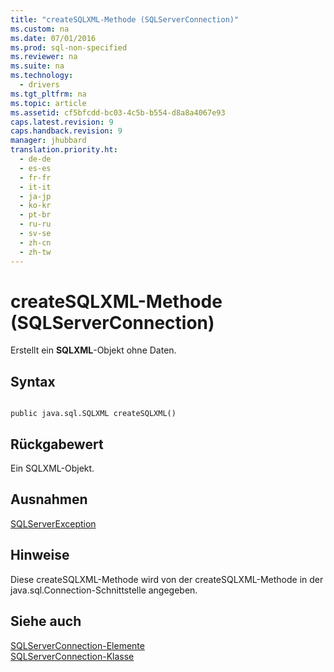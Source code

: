 ```yaml
---
title: "createSQLXML-Methode (SQLServerConnection)"
ms.custom: na
ms.date: 07/01/2016
ms.prod: sql-non-specified
ms.reviewer: na
ms.suite: na
ms.technology: 
  - drivers
ms.tgt_pltfrm: na
ms.topic: article
ms.assetid: cf5bfcdd-bc03-4c5b-b554-d8a8a4067e93
caps.latest.revision: 9
caps.handback.revision: 9
manager: jhubbard
translation.priority.ht: 
  - de-de
  - es-es
  - fr-fr
  - it-it
  - ja-jp
  - ko-kr
  - pt-br
  - ru-ru
  - sv-se
  - zh-cn
  - zh-tw
---
```

# createSQLXML-Methode (SQLServerConnection)
  Erstellt ein **SQLXML**\-Objekt ohne Daten.  
  
## Syntax  
  
```  
  
public java.sql.SQLXML createSQLXML()  
```  
  
## Rückgabewert  
 Ein SQLXML\-Objekt.  
  
## Ausnahmen  
 [SQLServerException](../content/SQLServerException-Class.md)  
  
## Hinweise  
 Diese createSQLXML\-Methode wird von der createSQLXML\-Methode in der java.sql.Connection\-Schnittstelle angegeben.  
  
## Siehe auch  
 [SQLServerConnection-Elemente](../content/SQLServerConnection-Members.md)   
 [SQLServerConnection-Klasse](../content/SQLServerConnection-Class.md)  
  
  
